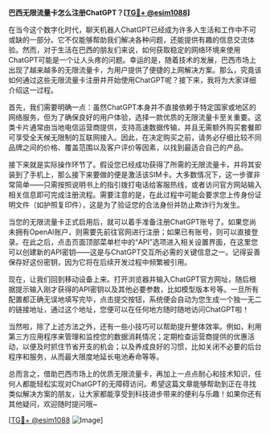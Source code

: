 **巴西无限流量卡怎么注册ChatGPT？[[TG💪+ @esim1088](https://t.me/s/esim1088)]**

在当今这个数字化时代，聊天机器人ChatGPT已经成为许多人生活和工作中不可或缺的一部分。它不仅能够帮助我们解决各种问题，还能提供有趣的信息交流体验。然而，对于生活在巴西的朋友们来说，如何获取稳定的网络环境来使用ChatGPT可能是一个让人头疼的问题。幸运的是，随着技术的发展，巴西市场上出现了越来越多的无限流量卡，为用户提供了便捷的上网解决方案。那么，究竟该如何通过这些无限流量卡注册并开始使用ChatGPT呢？接下来，我将为大家详细介绍这一过程。

首先，我们需要明确一点：虽然ChatGPT本身并不直接依赖于特定国家或地区的网络服务，但为了确保良好的用户体验，选择一款优质的无限流量卡至关重要。这类卡片通常由当地电信运营商提供，支持高速数据传输，并且无需额外购买套餐即可享受全天候无限制的互联网接入。因此，在决定购买之前，请务必仔细比较不同品牌之间的价格、覆盖范围以及客户评价等因素，以找到最适合自己的产品。

接下来就是实际操作环节了。假设您已经成功获得了所需的无限流量卡，并将其安装到了手机上，那么接下来要做的便是激活该SIM卡。大多数情况下，这一步骤非常简单——只需按照说明书上的指引拨打电话给客服热线，或者访问官方网站输入相关信息即可完成注册流程。需要注意的是，在此过程中可能会要求您上传身份证明文件（如护照复印件），这是为了验证您的合法身份并防止欺诈行为发生。

当您的无限流量卡正式启用后，就可以着手准备注册ChatGPT账号了。如果您尚未拥有OpenAI账户，则需要先前往官网进行注册；如果已有账号，则可以直接登录。在此之后，点击页面顶部菜单栏中的“API”选项进入相关设置界面，在这里您可以创建新的API密钥——这是与ChatGPT交互所必需的关键信息之一。记得妥善保存好这份密钥，因为它将在后续开发过程中频繁被引用。

现在，让我们回到移动设备上来。打开浏览器并输入ChatGPT官方网址，随后根据提示输入刚才获得的API密钥以及其他必要参数，比如模型版本号等。一旦所有配置都正确无误地填写完毕，点击提交按钮，系统便会自动为您生成一个独一无二的链接地址，通过这个地址，您便可以在任何地方随时随地访问ChatGPT啦！

当然啦，除了上述方法之外，还有一些小技巧可以帮助提升整体效率。例如，利用第三方应用程序来管理和监控您的数据消耗情况；定期检查运营商提供的优惠活动，以便及时抓住节省开支的机会；以及养成良好的习惯，比如关闭不必要的后台程序和服务，从而最大限度地延长电池寿命等等。

总而言之，借助巴西市场上的优质无限流量卡，再加上一点点耐心和技术知识，任何人都能轻松实现对ChatGPT的无障碍访问。希望这篇文章能够帮助到正在寻找类似解决方案的朋友，让大家都能享受到科技进步带来的便利与乐趣！如果你还有其他疑问，欢迎随时提问哦~

[[TG💪+ @esim1088](https://t.me/s/esim1088) ![Image](https://i.postimg.cc/4NQfJmqS/Snipaste-2025-05-13-00-14-12.png)]